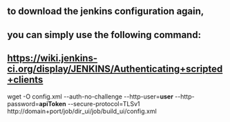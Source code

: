## to download the jenkins configuration again, 
## you can simply use the following command:


## https://wiki.jenkins-ci.org/display/JENKINS/Authenticating+scripted+clients
wget -O config.xml --auth-no-challenge --http-user=**user** --http-password=**apiToken** --secure-protocol=TLSv1  http://domain+port/job/dir_ui/job/build_ui/config.xml
